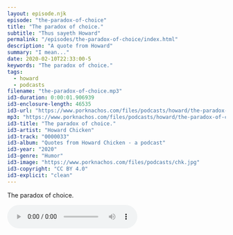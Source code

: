 ```yaml
---
layout: episode.njk
episode: "the-paradox-of-choice"
title: "The paradox of choice."
subtitle: "Thus sayeth Howard"
permalink: "/episodes/the-paradox-of-choice/index.html"
description: "A quote from Howard"
summary: "I mean..."
date: 2020-02-10T22:33:00-5
keywords: "The paradox of choice."
tags:
  - howard
  - podcasts
filename: "the-paradox-of-choice.mp3"
id3-duration: 0:00:01.906939
id3-enclosure-length: 46535
id3-url: "https://www.porknachos.com/files/podcasts/howard/the-paradox-of-choice.mp3"
mp3: "https://www.porknachos.com/files/podcasts/howard/the-paradox-of-choice.mp3"
id3-title: "The paradox of choice."
id3-artist: "Howard Chicken"
id3-track: "0000033"
id3-album: "Quotes from Howard Chicken - a podcast"
id3-year: "2020"
id3-genre: "Humor"
id3-image: "https://www.porknachos.com/files/podcasts/chk.jpg"
id3-copyright: "CC BY 4.0"
id3-explicit: "clean"
---
```

The paradox of choice.

<audio controls>
  <source src="https://www.porknachos.com/files/podcasts/howard/the-paradox-of-choice.mp3">
</audio>
